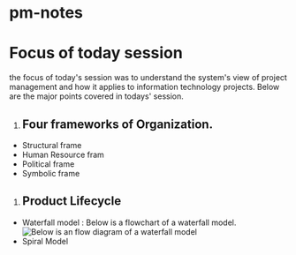 # pm-notes

# Focus of today session
the focus of today's session was to understand the system's view of project management and how it applies to information technology projects. Below are the major points covered in todays' session.
1. ## Four frameworks of Organization.
- Structural frame
- Human Resource fram
- Political frame
- Symbolic frame
1. ## Product Lifecycle
- Waterfall model : Below is a flowchart of a waterfall model.
![Below is an flow diagram of a waterfall model](https://upload.wikimedia.org/wikipedia/commons/thumb/e/e2/Waterfall_model.svg/350px-Waterfall_model.svg.png)
- Spiral Model

